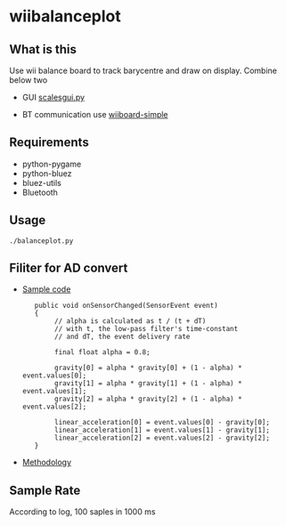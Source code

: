 wiibalanceplot
=============

What is this
------------
Use wii balance board to track barycentre and draw on display.
Combine below two 

* GUI [scalesgui.py](http://abstrakraft.org/cwiid/ticket/63)

* BT communication use [wiiboard-simple](https://code.google.com/p/wiiboard-simple/)

Requirements
-----------
* python-pygame
* python-bluez
* bluez-utils
* Bluetooth

Usage
-----
 
    ./balanceplot.py

Filiter for AD convert
-------
* [Sample code](http://blog.csdn.net/lxc1014/article/details/17138991)

	     public void onSensorChanged(SensorEvent event)
	     {
	          // alpha is calculated as t / (t + dT)
	          // with t, the low-pass filter's time-constant
	          // and dT, the event delivery rate
	
	          final float alpha = 0.8;
	
	          gravity[0] = alpha * gravity[0] + (1 - alpha) * event.values[0];
	          gravity[1] = alpha * gravity[1] + (1 - alpha) * event.values[1];
	          gravity[2] = alpha * gravity[2] + (1 - alpha) * event.values[2];
	
	          linear_acceleration[0] = event.values[0] - gravity[0];
	          linear_acceleration[1] = event.values[1] - gravity[1];
	          linear_acceleration[2] = event.values[2] - gravity[2];
	     }

* [Methodology](http://chamberplus.blogspot.tw/2010/04/ad.html)

Sample Rate
-----------
According to log, 100 saples in 1000 ms
